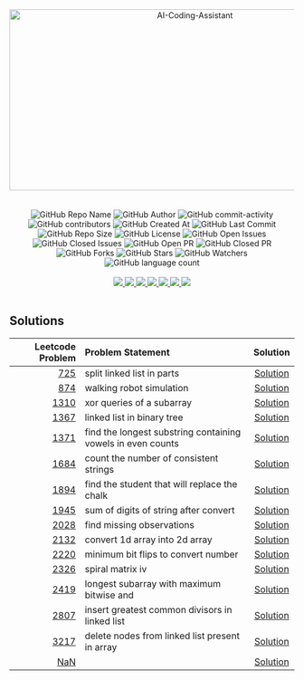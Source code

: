 <div align="center">
    <img src="https://socialify.git.ci/yashksaini-coder/September-Leetcode-Daily-2024/image?forks=1&issues=1&language=1&name=1&pattern=Diagonal%20Stripes&pulls=1&stargazers=1&theme=Auto" alt="AI-Coding-Assistant" width="640" height="320" />
</div>
<br><br>

<div align="center">
    <img alt="GitHub Repo Name" src="https://img.shields.io/badge/Repo-September_Leetcode_Daily_2024-blue">
    <img alt="GitHub Author" src="https://img.shields.io/badge/Author-Yash%20K.%20Saini-1D3557">
    <img alt="GitHub commit-activity" src="https://img.shields.io/github/commit-activity/t/yashksaini-coder/September-Leetcode-Daily-2024">
    <img alt="GitHub contributors" src="https://img.shields.io/github/contributors/yashksaini-coder/September-Leetcode-Daily-2024">
    <img alt="GitHub Created At" src="https://img.shields.io/github/created-at/yashksaini-coder/September-Leetcode-Daily-2024">
    <img alt="GitHub Last Commit" src="https://img.shields.io/github/last-commit/yashksaini-coder/September-Leetcode-Daily-2024">
    <img alt="GitHub Repo Size" src="https://img.shields.io/github/repo-size/yashksaini-coder/September-Leetcode-Daily-2024">
    <img alt="GitHub License" src="https://img.shields.io/github/license/yashksaini-coder/September-Leetcode-Daily-2024">
    <img alt="GitHub Open Issues" src="https://img.shields.io/github/issues/yashksaini-coder/September-Leetcode-Daily-2024">
    <img alt="GitHub Closed Issues" src="https://img.shields.io/github/issues-closed/yashksaini-coder/September-Leetcode-Daily-2024">
    <img alt="GitHub Open PR" src="https://img.shields.io/github/issues-pr/yashksaini-coder/September-Leetcode-Daily-2024">
    <img alt="GitHub Closed PR" src="https://img.shields.io/github/issues-pr-closed/yashksaini-coder/September-Leetcode-Daily-2024">
    <img alt="GitHub Forks" src="https://img.shields.io/github/forks/yashksaini-coder/September-Leetcode-Daily-2024">
    <img alt="GitHub Stars" src="https://img.shields.io/github/stars/yashksaini-coder/September-Leetcode-Daily-2024">
    <img alt="GitHub Watchers" src="https://img.shields.io/github/watchers/yashksaini-coder/September-Leetcode-Daily-2024">
    <img alt="GitHub language count" src="https://img.shields.io/github/languages/count/yashksaini-coder/September-Leetcode-Daily-2024">
</div>
<br>


<div align='center'>
    <a href="mailto:ys3853428@gmail.com"> <img src="https://img.shields.io/badge/Gmail-D14836?style=for-the-badge&logo=gmail&logoColor=white"> </a>
    <a href="https://github.com/yashksaini-coder"> <img src="https://img.shields.io/badge/GitHub-100000?style=for-the-badge&logo=github&logoColor=white"> </a>
    <a href="https://medium.com/@yashksaini"> <img src="https://img.shields.io/badge/Medium-12100E?style=for-the-badge&logo=medium&logoColor=white"> </a>
    <a href="https://www.linkedin.com/in/yashksaini/"> <img src="https://img.shields.io/badge/LinkedIn-0077B5?style=for-the-badge&logo=linkedin&logoColor=white"> </a>
    <a href="https://bento.me/yashksaini"> <img src="https://img.shields.io/badge/Bento-768CFF.svg?style=for-the-badge&logo=Bento&logoColor=white"> </a>
    <a href="https://www.instagram.com/yashksaini.codes/"> <img src="https://img.shields.io/badge/Instagram-%23FF006E.svg?style=for-the-badge&logo=Instagram&logoColor=white"> </a>
    <a href="https://twitter.com/EasycodesDev"> <img src="https://img.shields.io/badge/X-%23000000.svg?style=for-the-badge&logo=X&logoColor=white"> </a>
</div>
<br>

## Solutions


<!-- SOLUTIONS TABLE BEGIN -->
| Leetcode Problem | Problem Statement | Solution |
|---:|:-----|:----:|
| [725](https://leetcode.com/problems/split-linked-list-in-parts/) | split linked list in parts | [Solution](./725-split-linked-list-in-parts/725-split-linked-list-in-parts.java) |
| [874](https://leetcode.com/problems/walking-robot-simulation/) | walking robot simulation | [Solution](./874-walking-robot-simulation/874-walking-robot-simulation.java) |
| [1310](https://leetcode.com/problems/xor-queries-of-a-subarray/) | xor queries of a subarray | [Solution](./1310-xor-queries-of-a-subarray/1310-xor-queries-of-a-subarray.java) |
| [1367](https://leetcode.com/problems/linked-list-in-binary-tree/) | linked list in binary tree | [Solution](./1367-linked-list-in-binary-tree/1367-linked-list-in-binary-tree.java) |
| [1371](https://leetcode.com/problems/find-the-longest-substring-containing-vowels-in-even-counts/) | find the longest substring containing vowels in even counts | [Solution](./1371-find-the-longest-substring-containing-vowels-in-even-counts/1371-find-the-longest-substring-containing-vowels-in-even-counts.java) |
| [1684](https://leetcode.com/problems/count-the-number-of-consistent-strings/) | count the number of consistent strings | [Solution](./1684-count-the-number-of-consistent-strings/1684-count-the-number-of-consistent-strings.java) |
| [1894](https://leetcode.com/problems/find-the-student-that-will-replace-the-chalk/) | find the student that will replace the chalk | [Solution](./1894-find-the-student-that-will-replace-the-chalk/1894-find-the-student-that-will-replace-the-chalk.java) |
| [1945](https://leetcode.com/problems/sum-of-digits-of-string-after-convert/) | sum of digits of string after convert | [Solution](./1945-sum-of-digits-of-string-after-convert/1945-sum-of-digits-of-string-after-convert.java) |
| [2028](https://leetcode.com/problems/find-missing-observations/) | find missing observations | [Solution](./2028-find-missing-observations/2028-find-missing-observations.java) |
| [2132](https://leetcode.com/problems/convert-1d-array-into-2d-array/) | convert 1d array into 2d array | [Solution](./2132-convert-1d-array-into-2d-array/2132-convert-1d-array-into-2d-array.java) |
| [2220](https://leetcode.com/problems/minimum-bit-flips-to-convert-number/) | minimum bit flips to convert number | [Solution](./2220-minimum-bit-flips-to-convert-number/2220-minimum-bit-flips-to-convert-number.java) |
| [2326](https://leetcode.com/problems/spiral-matrix-iv/) | spiral matrix iv | [Solution](./2326-spiral-matrix-iv/2326-spiral-matrix-iv.java) |
| [2419](https://leetcode.com/problems/longest-subarray-with-maximum-bitwise-and/) | longest subarray with maximum bitwise and | [Solution](./2419-longest-subarray-with-maximum-bitwise-and/2419-longest-subarray-with-maximum-bitwise-and.java) |
| [2807](https://leetcode.com/problems/insert-greatest-common-divisors-in-linked-list/) | insert greatest common divisors in linked list | [Solution](./2807-insert-greatest-common-divisors-in-linked-list/2807-insert-greatest-common-divisors-in-linked-list.java) |
| [3217](https://leetcode.com/problems/delete-nodes-from-linked-list-present-in-array/) | delete nodes from linked list present in array | [Solution](./3217-delete-nodes-from-linked-list-present-in-array/3217-delete-nodes-from-linked-list-present-in-array.java) |
| [NaN](https://leetcode.com/problems//) |  | [Solution](./scripts/scripts.java) |
<!-- SOLUTIONS TABLE END -->

<br>